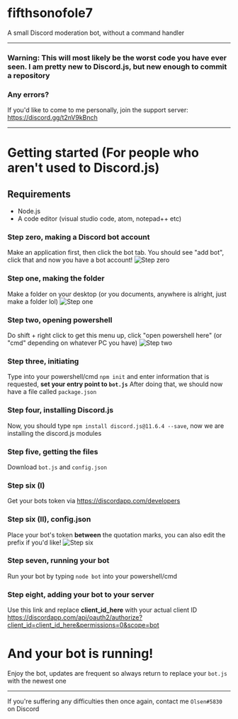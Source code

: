 # fifthsonofole7
 A small Discord moderation bot, without a command handler

---

### Warning: This will most likely be the worst code you have ever seen. I am pretty new to Discord.js, but new enough to commit a repository

### Any errors?
If you'd like to come to me personally, join the support server: https://discord.gg/t2nV9kBnch

---
# Getting started (For people who aren't used to Discord.js)

## Requirements
* Node.js
* A code editor (visual studio code, atom, notepad++ etc)

### Step zero, making a Discord bot account
Make an application first, then click the bot tab. You should see "add bot", click that and now you have a bot account!
![Step zero](https://i.imgur.com/9aDRoKA.png "Step zero")

### Step one, making the folder
Make a folder on your desktop (or you documents, anywhere is alright, just make a folder lol)
![Step one](https://i.imgur.com/o3T5Ebd.jpg "Step one")


### Step two, opening powershell
Do shift + right click to get this menu up, click "open powershell here" (or "cmd" depending on whatever PC you have)
![Step two](https://i.imgur.com/islsjeL.png "Step two")


### Step three, initiating
Type into your powershell/cmd `npm init` and enter information that is requested, **set your entry point to `bot.js`** After doing that, we should now have a file called `package.json`


### Step four, installing Discord.js
Now, you should type `npm install discord.js@11.6.4 --save`, now we are installing the discord.js modules

### Step five, getting the files
Download `bot.js` and `config.json`

### Step six (I)
Get your bots token via https://discordapp.com/developers

### Step six (II), config.json
Place your bot's token **between** the quotation marks, you can also edit the prefix if you'd like!
![Step six](https://i.imgur.com/dy7OSYW.png "Step six")

### Step seven, running your bot
Run your bot by typing `node bot` into your powershell/cmd

### Step eight, adding your bot to your server
Use this link and replace **client_id_here** with your actual client ID
https://discordapp.com/api/oauth2/authorize?client_id=client_id_here&permissions=0&scope=bot
# And your bot is running!
Enjoy the bot, updates are frequent so always return to replace your `bot.js` with the newest one

---

If you're suffering any difficulties then once again, contact me `Olsen#5830` on Discord
